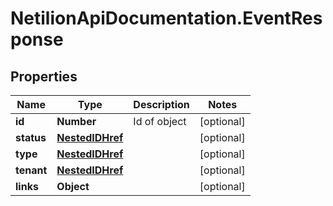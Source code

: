 # NetilionApiDocumentation.EventResponse

## Properties
Name | Type | Description | Notes
------------ | ------------- | ------------- | -------------
**id** | **Number** | Id of object | [optional] 
**status** | [**NestedIDHref**](NestedIDHref.md) |  | [optional] 
**type** | [**NestedIDHref**](NestedIDHref.md) |  | [optional] 
**tenant** | [**NestedIDHref**](NestedIDHref.md) |  | [optional] 
**links** | **Object** |  | [optional] 
